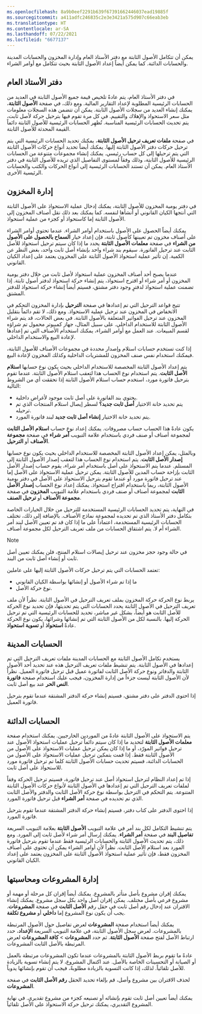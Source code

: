 ```yaml
---
ms.openlocfilehash: 8a9b0eef2291b639f67391662446037ead19885f
ms.sourcegitcommit: a411adfc246835c2e3e3421a575d907c66eab3eb
ms.translationtype: HT
ms.contentlocale: ar-SA
ms.lasthandoff: 07/22/2021
ms.locfileid: "6677137"
---
```

يمكن أن تتكامل الأصول الثابتة مع دفتر الأستاذ العام وإدارة المخزون والحسابات المدينة والحسابات الدائنة. كما يمكن أيضاً إعداد الأصول الثابتة بحيث تتكامل مع أوامر الشراء.

## <a name="general-ledger"></a>دفتر الأستاذ العام

في دفتر الأستاذ العام، يتم عادةً تلخيص قيمة جميع الأصول الثابتة في العديد من الحسابات الرئيسية المطلوبة لإعداد التقارير المالية. ومع ذلك، في صفحة **الأصول الثابتة**، يمكنك إنشاء العديد من سجلات الأصول الثابتة. يمكن أن تتضمن هذه السجلات معلومات مثل سعر الاستحواذ والإهلاك والتقييم. في كل مرة تقوم فيها بترحيل حركة لأصل ثابت، يتم تحديث الحسابات الرئيسية المناسبة. تُظهِر الحسابات الرئيسية للأصول الثابتة دائماً القيمة المحدثة للأصول الثابتة.

في صفحة **ملفات تعريف ترحيل الأصول الثابتة**، يمكنك تحديد الحسابات الرئيسية التي يتم ترحيل حركات دفتر الأصول الثابتة إليها. يمكنك أيضاً تحديد أنواع حركات الأصول الثابتة التي يتم ترحيلها إلى كل حساب رئيسي. يمكنك إنشاء مجموعات متنوعة من الحسابات الرئيسية للأصول الثابتة، وذلك وفقاً لمستوى التفاصيل الذي تريده للأصول الثابتة في دفتر الأستاذ العام. يمكن أن تستند الحسابات الرئيسية إلى أنواع الحركات والكتب والحسابات الرئيسية الأخرى.

## <a name="inventory-management"></a>إدارة المخزون
في دفتر يومية المخزون للأصول الثابتة، يمكنك إدخال عملية الاستحواذ على الأصول الثابتة التي أنتجها الكيان القانوني أو أنشأها لنفسه. كما يمكنك بعد ذلك نقل أصناف المخزون إلى الأصول الثابتة إما كاستحواذ أو كجزء من عملية استحواذ. 

يمكنك أيضاً الحصول على الأصول باستخدام أوامر الشراء. عندما تحتوي أوامر الشراء على أصناف مخزون تم تعيينها كأصول ثابتة، فإن إعداد خيار **السماح بالحصول على الأصول من الشراء** في صفحة **معلمات الأصول الثابتة** يحدد ما إذا كان سيتم ترحيل استحواذ للأصل الثابت عند ترحيل الفاتورة. سيقوم بند شراء واحد بإنشاء أصل ثابت واحد، بغض النظر عن الكمية. إن تأثير عملية استحواذ الأصول الثابتة على المخزون يعتمد على إعداد الكيان القانوني. 

عندما يصبح أحد أصناف المخزون عملية استحواذ لأصل ثابت من خلال دفتر يومية المخزون أو أمر شراء أو اقترح استحواذ، يتم إنشاء حركة استحواذ لدفتر أصول ثابتة. إذا تضمنت عملية استحواذ لدفترٍ وجود دفتر مشتق، فسيتم أيضاً إنشاء حركة استحواذ للدفتر المشتق. 

تتيح قواعد الترحيل التي تم إعدادها في صفحة **الترحيل** بإدارة المخزون التحكم في الانخفاض في المخزون عند ترحيل عملية الاستحواذ. ومع ذلك، لا تقم دائماً بتقليل المخزون عند ترحيل الفواتير المتعلقة بالأصول الثابتة. في بعض الحالات، قد يتم شراء الأصول الثابتة للاستخدام الداخلي. على سبيل المثال، جهاز كمبيوتر محمول تم شراؤه لقسم المبيعات. عند العمل مع أوامر الشراء، يمكنك استخدام الأصناف التي تم إعدادها لإعادة البيع والاستخدام الداخلي. 

إذا كنت تستخدم حسابات استلام وإصدار محددة في مجموعات الأصناف للأصول الثابتة، فيمكنك استخدام نفس صنف المخزون للمشتريات الداخلية وكذلك المخزون لإعادة البيع. 

يتم إعداد الأصول الثابتة المخصصة للاستخدام الداخلي بحيث يكون نوع حسابها **استلام الأصل الثابت**. يتم استخدام نوع الحساب هذا لتعقب استلام الأصول الثابتة. عندما تقوم بترحيل فاتورة مورد، استخدم حساب استلام الأصول الثابتة إذا تحققت أي من الشروط التالية:

-   يحتوي بند الفاتورة على أصل ثابت موجود لأغراض داخلية.
-   يتم تحديد خانة الاختيار **أصل ثابت جديد؟** لسطر إيصال استلام المنتجات الذي تم ترحيله.
-   يتم تحديد خانة الاختيار **إنشاء أصل ثابت جديد** لبند فاتورة المورد.

يكون عادةً هذا الحساب حساب مصروفات. يمكنك إعداد نوع حساب **استلام الأصل الثابت** لمجموعة أصناف أو صنف فردي باستخدام علامة التبويب **أمر شراء** في صفحة **مجموعة الأصناف** أو **الترحيل‏‎**.

وبالمثل، يمكن إعداد الأصول الثابتة المخصصة للاستخدام الداخلي بحيث يكون نوع حسابها **إصدار الأصل الثابت**. يتم استخدام نوع الحساب هذا لتعقب إصدار الأصول الثابتة إلى المستلم. عندما يتم الاستحواذ على أصل باستخدام أمر شراء، يقوم حساب إصدار الأصل الثابت بإزاحة حساب المدين للأصول الثابتة. يمكن ترحيل عملية الاستحواذ على الأصل إما عند ترحيل فاتورة مورد أو عندما تقوم بترحيل الاستحواذ على الأصل في دفتر يومية الأصول الثابتة، ربما باستخدام اقتراح استحواذ. يمكنك إعداد نوع الحساب **إصدار الأصل الثابت** لمجموعة أصناف أو صنف فردي باستخدام علامة التبويب **المخزون** في صفحة **مجموعة الأصناف** أو **ترحيل الصنف**. 

في النهاية، يتم تحديد الحسابات الرئيسية المستخدمة للترحيل من خلال الخيارات الخاصة بتكامل دفتر الأستاذ الذي تم تحديده لمجموعة نماذج الأصناف. بالإضافة إلى ذلك، تختلف الحسابات الرئيسية المستخدمة، اعتماداً على ما إذا كان قد تم تعيين الأصل لبند أمر الشراء أم لا. يتم اشتقاق الحسابات من ملف تعريف الترحيل لكل مجموعة أصناف. 

> [!NOTE]
> في حالة وجود حجز مخزون عند ترحيل إيصالات استلام المنتج، فلن يمكنك تعيين أصل ثابت أو إنشاء أصل ثابت من البند. 

تعتمد الحسابات التي يتم ترحيل حركات الأصول الثابتة إليها على عاملين: 

- ما إذا تم شراء الأصول أو إنشائها بواسطة الكيان القانوني
- نوع حركة الأصل. 

يربط نوع الحركة حركة المخزون بملف تعريف الترحيل في الأصول الثابتة. نظراً لأن ملف تعريف الترحيل في الأصول الثابتة يحدد الحسابات التي يتم تحديثها، فإن تحديد نوع الحركة للأصل الثابت هو أيضاً، بشكل غير مباشر، تحديد للحسابات الرئيسية التي تم ترحيل الحركة إليها. بالنسبة لكل من الأصول الثابتة التي تم إنشائها وشرائها، يكون نوع الحركة عادةً **استحواذ** أو **تسوية استحواذ**.

## <a name="accounts-receivable"></a>الحسابات المدينة
يستخدم تكامل الأصول الثابتة مع الحسابات المدينة ملفات تعريف الترحيل التي تم إعدادها في الأصول الثابتة. يتم تنشيط ملفات تعريف الترحيل هذه عند تحديد أحد الأصول الثابتة والدفاتر ونوع حركة الأصل الثابت لفاتورة عميل قبل ترحيل فاتورة العميل. نظراً لأن الأصول الثابتة ليست جزءاً من إدارة المخزون، فيجب عليك استخدام صفحة **فاتورة النص الحر** عند بيع أصل ثابت. 

إذا احتوى الدفتر على دفتر مشتق، فسيتم إنشاء حركة الدفتر المشتقة عندما تقوم بترحيل فاتورة العميل.

## <a name="accounts-payable"></a>الحسابات الدائنة
يتم الاستحواذ على الأصول الثابتة عادةً من الموردين الخارجيين. يمكنك استخدام صفحة **معلمات الأصول الثابتة** لتحديد ما إذا كان سيتم دائماً ترحيل عمليات استحواذ الأصول عند ترحيل فواتير المورّد، أو ما إذا كان يمكن ترحيل عمليات الاستحواذ على الأصول من الأصول الثابتة فقط. إذا قمت بتمكين ترحيل عمليات الاستحواذ على الأصول من الحسابات الدائنة، فسيتم تحديث حسابات الأصول الثابتة كلما تم ترحيل فاتورة مورد للاستحواذ على أصل ثابت. 

إذا تم إعداد النظام لترحيل استحواذ أصل عند ترحيل فاتورة، فسيتم ترحيل الحركة وفقاً لملفات تعريف الترحيل التي تم إعدادها في الأصول الثابتة لأنواع حركات الأصول الثابتة المتنوعة. يتم التحكم في الترحيل بواسطة نوع حركة الأصل الثابت والدفتر والأصل الثابت الذي تم تحديده في صفحة **أمر الشراء** قبل ترحيل فاتورة المورد. 

إذا احتوى الدفتر على كتاب دفتر، فسيتم إنشاء حركة الدفتر المشتقة عندما تقوم بترحيل فاتورة المورد.

يتم تنشيط التكامل لكل بند أمر في علامة التبويب **الأصول الثابتة** بعلامة التبويب السريعة **تفاصيل البند** في صفحة **أمر الشراء**. يمكنك إرسال أمر شراء لأصل ثابت إلى المورد. ومع ذلك، يتم تحديث الأصول الثابتة والحسابات الرئيسية فقط عندما تقوم بترحيل فاتورة المورد بعد استلام الأصل الثابت. نظراً لأن أوامر الشراء يمكن أن تحتوي على أصناف المخزون فقط، فإن تأثير عملية استحواذ الأصول الثابتة على المخزون يعتمد على إعداد الكيان القانوني.

## <a name="project-management-and-accounting"></a>إدارة المشروعات ومحاسبتها
يمكنك إقران مشروع بأصل متأثر بالمشروع. يمكنك أيضاً إقران كل مرحلة أو مهمة أو مشروع فرعي بأصل مختلف. يمكن إقران أصل واحد بكل سجل مشروع. يمكنك إنشاء الاقتران عند إدخال رقم أصل ثابت في حقل رقم **الأصل الثابت** في صفحة **المشروعات**. يجب أن يكون نوع المشروع إما **داخلي** أو **مشروع تكلفة**. 

يمكنك أيضاً استخدام صفحة **المشروعات** لعرض تفاصيل حول الأصول المرتبطة بالمشروعات. لعرض سجل الأصول الثابتة، في علامة التبويب السريعة **الإعداد**، حدد ارتباط الأصل لفتح صفحة **الأصول الثابتة**. ثم حدد **المشروعات** > **كافة المشروعات** لعرض المشروعات‏‎ المرتبطة بالأصل الثابت. 

عادةً ما تقوم بربط الأصول الثابتة بالمشروعات عندما تكون المشروعات مرتبطة بالعمل أو الصيانة أو التحسينات الخاصة بالأصل. عند اكتمال المشروع، لا يتم إنشاء تسوية بالزيادة للأصل تلقائياً. لذلك، إذا كانت التسوية بالزيادة مطلوبةً، فيجب أن تقوم بإنشائها يدوياً. 

لحذف الاقتران بين مشروع وأصل، قم بإلغاء تحديد الحقل **رقم الأصل الثابت** في صفحة **المشروعات**. 

يمكنك أيضاً تعيين أصل ثابت تقوم بإنشائه أو تصنيعه كجزء من مشروع تقديري. في نهاية المشروع التقديري، يمكنك ترحيل حركة الاستحواذ على الأصل تلقائياً.
